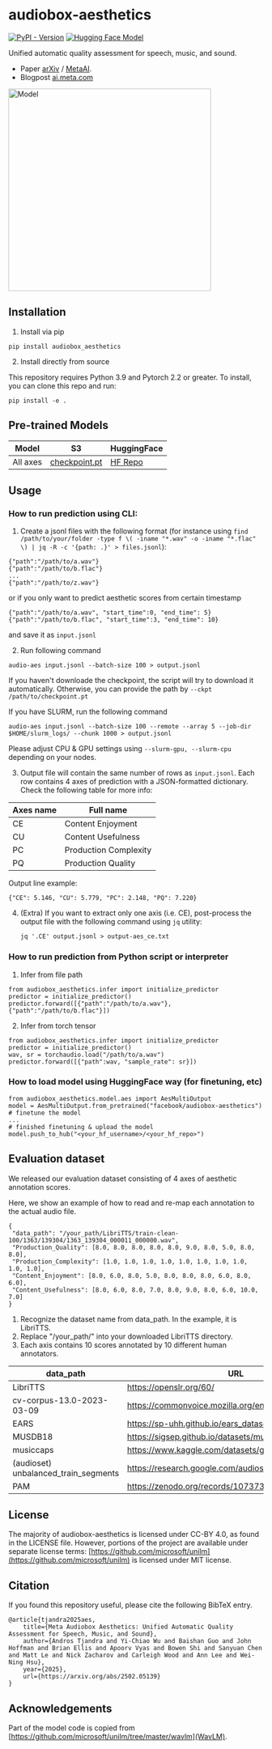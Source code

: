 # audiobox-aesthetics

[![PyPI - Version](https://img.shields.io/pypi/v/audiobox-aesthetics)](https://pypi.org/project/audiobox-aesthetics/) [![Hugging Face Model](https://img.shields.io/badge/%F0%9F%A4%97%20Hugging%20Face-Model-blue)](https://huggingface.co/facebook/audiobox-aesthetics)

Unified automatic quality assessment for speech, music, and sound.

* Paper [arXiv](https://arxiv.org/abs/2502.05139) / [MetaAI](https://ai.meta.com/research/publications/meta-audiobox-aesthetics-unified-automatic-quality-assessment-for-speech-music-and-sound/).
* Blogpost [ai.meta.com](https://ai.meta.com/blog/machine-intelligence-research-new-models/)

<img src="assets/aes_model.png" alt="Model" height="400px">

## Installation

1. Install via pip
 ```
 pip install audiobox_aesthetics
 ```

2. Install directly from source

 This repository requires Python 3.9 and Pytorch 2.2 or greater. To install, you can clone this repo and run:
 ```
 pip install -e .
 ```

## Pre-trained Models

Model | S3 | HuggingFace
|---|---|---|
All axes | [checkpoint.pt](https://dl.fbaipublicfiles.com/audiobox-aesthetics/checkpoint.pt) | [HF Repo](https://huggingface.co/facebook/audiobox-aesthetics)

## Usage

### How to run prediction using CLI:

1. Create a jsonl files with the following format (for instance using `find /path/to/your/folder -type f \( -iname "*.wav" -o -iname "*.flac" \) | jq -R -c '{path: .}' > files.jsonl`):

 ```
 {"path":"/path/to/a.wav"}
 {"path":"/path/to/b.flac"}
 ...
 {"path":"/path/to/z.wav"}
 ```
 or if you only want to predict aesthetic scores from certain timestamp
 ```
 {"path":"/path/to/a.wav", "start_time":0, "end_time": 5}
 {"path":"/path/to/b.flac", "start_time":3, "end_time": 10}
 ```
 and save it as `input.jsonl`

2. Run following command
 ```
 audio-aes input.jsonl --batch-size 100 > output.jsonl
 ```
 If you haven't downloade the checkpoint, the script will try to download it automatically. Otherwise, you can provide the path by `--ckpt /path/to/checkpoint.pt`

 If you have SLURM, run the following command
 ```
 audio-aes input.jsonl --batch-size 100 --remote --array 5 --job-dir $HOME/slurm_logs/ --chunk 1000 > output.jsonl
 ```
 Please adjust CPU & GPU settings using `--slurm-gpu, --slurm-cpu` depending on your nodes.


3. Output file will contain the same number of rows as `input.jsonl`. Each row contains 4 axes of prediction with a JSON-formatted dictionary. Check the following table for more info:
 
 Axes name | Full name
 |---|---|
 CE | Content Enjoyment
 CU | Content Usefulness
 PC | Production Complexity
 PQ | Production Quality
    
 Output line example:
 ```
 {"CE": 5.146, "CU": 5.779, "PC": 2.148, "PQ": 7.220}
 ```

4. (Extra) If you want to extract only one axis (i.e. CE), post-process the output file with the following command using `jq` utility: 
    
    ```jq '.CE' output.jsonl > output-aes_ce.txt```


### How to run prediction from Python script or interpreter

1. Infer from file path
```
from audiobox_aesthetics.infer import initialize_predictor
predictor = initialize_predictor()
predictor.forward([{"path":"/path/to/a.wav"}, {"path":"/path/to/b.flac"}])
```

2. Infer from torch tensor
```
from audiobox_aesthetics.infer import initialize_predictor
predictor = initialize_predictor()
wav, sr = torchaudio.load("/path/to/a.wav")
predictor.forward([{"path":wav, "sample_rate": sr}])
```
### How to load model using HuggingFace way (for finetuning, etc)

```
from audiobox_aesthetics.model.aes import AesMultiOutput
model = AesMultiOutput.from_pretrained("facebook/audiobox-aesthetics")
# finetune the model
...
# finished finetuning & upload the model
model.push_to_hub("<your_hf_username>/<your_hf_repo>")
```

## Evaluation dataset
We released our evaluation dataset consisting of 4 axes of aesthetic annotation scores. 

Here, we show an example of how to read and re-map each annotation to the actual audio file.
```
{
 "data_path": "/your_path/LibriTTS/train-clean-100/1363/139304/1363_139304_000011_000000.wav", 
 "Production_Quality": [8.0, 8.0, 8.0, 8.0, 8.0, 9.0, 8.0, 5.0, 8.0, 8.0], 
 "Production_Complexity": [1.0, 1.0, 1.0, 1.0, 1.0, 1.0, 1.0, 1.0, 1.0, 1.0], 
 "Content_Enjoyment": [8.0, 6.0, 8.0, 5.0, 8.0, 8.0, 8.0, 6.0, 8.0, 6.0], 
 "Content_Usefulness": [8.0, 6.0, 8.0, 7.0, 8.0, 9.0, 8.0, 6.0, 10.0, 7.0]
}
```
1. Recognize the dataset name from data_path. In the example, it is LibriTTS.
2. Replace "/your_path/" into your downloaded LibriTTS directory. 
3. Each axis contains 10 scores annotated by 10 different human annotators.

data_path | URL
|---|---|
LibriTTS |  https://openslr.org/60/
cv-corpus-13.0-2023-03-09 | https://commonvoice.mozilla.org/en/datasets
EARS | https://sp-uhh.github.io/ears_dataset/
MUSDB18 | https://sigsep.github.io/datasets/musdb.html
musiccaps | https://www.kaggle.com/datasets/googleai/musiccaps
(audioset) unbalanced_train_segments | https://research.google.com/audioset/dataset/index.html 
PAM | https://zenodo.org/records/10737388

## License
The majority of audiobox-aesthetics is licensed under CC-BY 4.0, as found in the LICENSE file.
However, portions of the project are available under separate license terms: [https://github.com/microsoft/unilm](https://github.com/microsoft/unilm) is licensed under MIT license.

## Citation
If you found this repository useful, please cite the following BibTeX entry.

```
@article{tjandra2025aes,
    title={Meta Audiobox Aesthetics: Unified Automatic Quality Assessment for Speech, Music, and Sound},
    author={Andros Tjandra and Yi-Chiao Wu and Baishan Guo and John Hoffman and Brian Ellis and Apoorv Vyas and Bowen Shi and Sanyuan Chen and Matt Le and Nick Zacharov and Carleigh Wood and Ann Lee and Wei-Ning Hsu},
    year={2025},
    url={https://arxiv.org/abs/2502.05139}
}
```

## Acknowledgements
Part of the model code is copied from [https://github.com/microsoft/unilm/tree/master/wavlm](WavLM).

